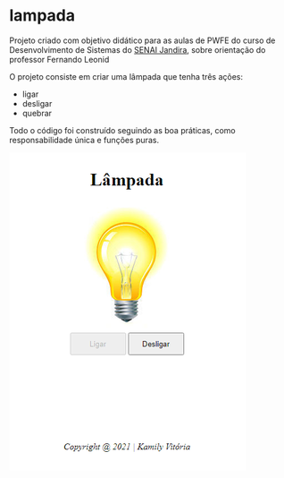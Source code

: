 # lampada
Projeto criado com objetivo didático para as aulas de PWFE do curso de Desenvolvimento de Sistemas do [SENAI Jandira](https://jandira.sp.senai.br/), sobre orientação do professor Fernando Leonid 

O projeto consiste em criar uma lâmpada que tenha três ações:
* ligar
* desligar
* quebrar

Todo o código foi construído seguindo as boa práticas, como responsabilidade única e funções puras.

![](img/Capturar.PNG)
